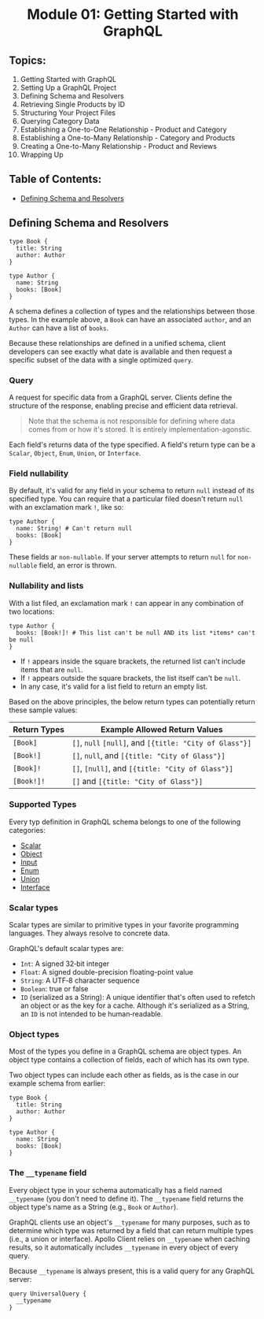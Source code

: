 <h1 align='center'>Module 01: Getting Started with GraphQL</h1>

## Topics:

1. Getting Started with GraphQL
2. Setting Up a GraphQL Project
3. Defining Schema and Resolvers
4. Retrieving Single Products by ID
5. Structuring Your Project Files
6. Querying Category Data
7. Establishing a One-to-One Relationship - Product and Category
8. Establishing a One-to-Many Relationship - Category and Products
9. Creating a One-to-Many Relationship - Product and Reviews
10. Wrapping Up

## Table of Contents:

- [Defining Schema and Resolvers](#defining-schema-and-resolvers)

## Defining Schema and Resolvers

```gql
type Book {
  title: String
  author: Author
}

type Author {
  name: String
  books: [Book]
}
```

A schema defines a collection of types and the relationships between those types. In the example above, a `Book` can have an associated `author`, and an `Author` can have a list of `books`.

Because these relationships are defined in a unified schema, client developers can see exactly what date is available and then request a specific subset of the data with a single optimized `query`.

### Query

A request for specific data from a GraphQL server. Clients define the structure of the response, enabling precise and efficient data retrieval.

> Note that the schema is not responsible for defining where data comes from or how it's stored. It is entirely implementation-agonstic.

Each field's returns data of the type specified. A field's return type can be a `Scalar`, `Object`, `Enum`, `Union`, or `Interface`.

### Field nullability

By default, it's valid for any field in your schema to return `null` instead of its specified type. You can require that a particular filed doesn't return `null` with an exclamation mark `!`, like so:

```gql
type Author {
  name: String! # Can't return null
  books: [Book]
}
```

These fields ar `non-nullable`. If your server attempts to return `null` for `non-nullable` field, an error is thrown.

### Nullability and lists

With a list filed, an exclamation mark `!` can appear in any combination of two locations:

```gql
type Author {
  books: [Book!]! # This list can't be null AND its list *items* can't be null
}
```

- If `!` appears inside the square brackets, the returned list can't include items that are `null`.
- If `!` appears outside the square brackets, the list itself can't be `null`.
- In any case, it's valid for a list field to return an empty list.

Based on the above principles, the below return types can potentially return these sample values:

| Return Types | Example Allowed Return Values                           |
| ------------ | ------------------------------------------------------- |
| `[Book]`     | `[]`, `null` `[null]`, and `[{title: "City of Glass"}]` |
| `[Book!]`    | `[]`, `null`, and `[{title: "City of Glass"}]`          |
| `[Book]!`    | `[]`, `[null]`, and `[{title: "City of Glass"}]`        |
| `[Book!]!`   | `[]` and `[{title: "City of Glass"}]`                   |

### Supported Types

Every typ definition in GraphQL schema belongs to one of the following categories:

- [Scalar](#scalar-types)
- [Object](#object-types)
- [Input]()
- [Enum]()
- [Union]()
- [Interface]()

### Scalar types

Scalar types are similar to primitive types in your favorite programming languages. They always resolve to concrete data.

GraphQL's default scalar types are:

- `Int`: A signed 32‐bit integer
- `Float`: A signed double-precision floating-point value
- `String`: A UTF‐8 character sequence
- `Boolean`: true or false
- `ID` (serialized as a String): A unique identifier that's often used to refetch an object or as the key for a cache. Although it's serialized as a String, an `ID` is not intended to be human‐readable.

### Object types

Most of the types you define in a GraphQL schema are object types. An object type contains a collection of fields, each of which has its own type.

Two object types can include each other as fields, as is the case in our example schema from earlier:

```gql
type Book {
  title: String
  author: Author
}

type Author {
  name: String
  books: [Book]
}
```

### The `__typename` field

Every object type in your schema automatically has a field named `__typename` (you don't need to define it). The `__typename` field returns the object type's name as a String (e.g., `Book` or `Author`).

GraphQL clients use an object's `__typename` for many purposes, such as to determine which type was returned by a field that can return multiple types (i.e., a union or interface). Apollo Client relies on `__typename` when caching results, so it automatically includes `__typename` in every object of every query.

Because `__typename` is always present, this is a valid query for any GraphQL server:

```gql
query UniversalQuery {
  __typename
}
```
